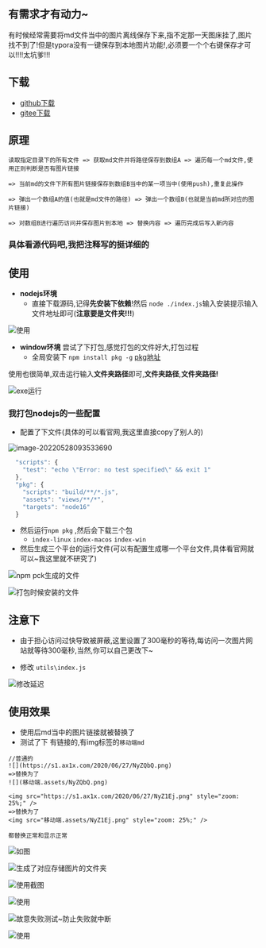 ## 有需求才有动力~

有时候经常需要将md文件当中的图片离线保存下来,指不定那一天图床挂了,图片找不到了!但是typora没有一键保存到本地图片功能!,必须要一个个右键保存才可以!!!!太坑爹!!!

## 下载

* [github下载](https://github.com/superBiuBiuMan/MarkdownPictureDownLoadAndReplace) 
* [gitee下载](https://gitee.com/superBiuBiu/MarkdownPictureDownLoadAndReplace)

## 原理

```
读取指定目录下的所有文件 => 获取md文件并将路径保存到数组A => 遍历每一个md文件,使用正则判断是否有图片链接

=> 当前md的文件下所有图片链接保存到数组B当中的某一项当中(使用push),重复此操作

=> 弹出一个数组A的值(也就是md文件的路径) => 弹出一个数组B(也就是当前md所对应的图片链接)

=> 对数组B进行遍历访问并保存图片到本地 => 替换内容 => 遍历完成后写入新内容
```

### 具体看源代码吧,我把注释写的挺详细的

## 使用

* **nodejs环境**
  * 直接下载源码,记得**先安装下依赖**!然后 `node ./index.js`输入安装提示输入文件地址即可(**注意要是文件夹!!!**)

![使用](README.assets/202205281002006.png)

* **window环境** 尝试了下打包,感觉打包的文件好大,打包过程
  * 全局安装下 `npm install pkg -g` [pkg地址](https://github.com/vercel/pkg)

使用也很简单,双击运行输入**文件夹路径**即可,**文件夹路径**,**文件夹路径!**

![exe运行](README.assets/202205281048150.png)



### 我打包nodejs的一些配置

* 配置了下文件(具体的可以看官网,我这里直接copy了别人的)

![image-20220528093533690](README.assets/202205280935788.png)

```javascript
  "scripts": {
    "test": "echo \"Error: no test specified\" && exit 1"
  },
  "pkg": {
    "scripts": "build/**/*.js",
    "assets": "views/**/*",
    "targets": "node16"
  }
```

* 然后运行`npm pkg` ,然后会下载三个包
  * `index-linux` `index-macos` `index-win`
* 然后生成三个平台的运行文件(可以有配置生成哪一个平台文件,具体看官网就可以~我这里就不研究了)

![npm pck生成的文件](README.assets/202205280937735.png)

![打包时候安装的文件](README.assets/202205280939511.png)

## 注意下

* 由于担心访问过快导致被屏蔽,这里设置了300毫秒的等待,每访问一次图片网站就等待300毫秒,当然,你可以自己更改下~

* 修改 `utils\index.js`

![修改延迟](README.assets/202205281001741.png)

## 使用效果

* 使用后md当中的图片链接就被替换了
* 测试了下 有链接的,有img标签的`移动端md`

```
//普通的
![](https://s1.ax1x.com/2020/06/27/NyZQbQ.png)
=>替换为了
![](移动端.assets/NyZQbQ.png)

<img src="https://s1.ax1x.com/2020/06/27/NyZ1Ej.png" style="zoom: 25%;" />
=>替换为了
<img src="移动端.assets/NyZ1Ej.png" style="zoom: 25%;" />

都替换正常和显示正常
```



![如图](README.assets/202205281005164.png)

![生成了对应存储图片的文件夹](README.assets/202205281005668.png)

![使用截图](README.assets/202205281005685.png)

![使用](README.assets/202205281022103.png)

![故意失败测试~防止失败就中断](README.assets/202205281026056.png)

![使用](README.assets/202205281048486.png)